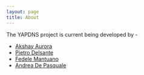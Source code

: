 ```yaml
---
layout: page
title: About
---
```


The YAPDNS project is current being developed by -

- [Akshay Aurora](https://github.com/iakshay)
- [Pietro Delsante](https://github.com/pdelsante)
- [Fedele Mantuano](https://github.com/fedelemantuano)
- [Andrea De Pasquale](https://github.com/adepasquale)

